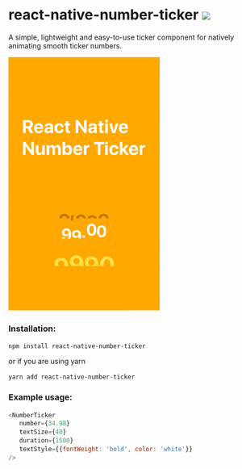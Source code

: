 # react-native-number-ticker ![](https://badge.fury.io/js/react-native-number-ticker.svg)
A simple, lightweight and easy-to-use ticker component for natively animating smooth ticker numbers.

![](preview-gif.gif)


### Installation: 
```
npm install react-native-number-ticker
```
or if you are using yarn
```
yarn add react-native-number-ticker
```

### Example usage:
```javascript
<NumberTicker
   number={34.98}
   textSize={40}
   duration={1500}
   textStyle={{fontWeight: 'bold', color: 'white'}}
/>
```
